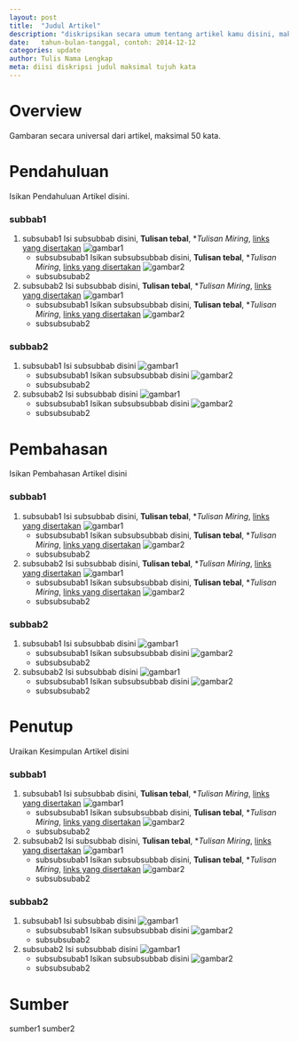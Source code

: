 ```yaml
---
layout: post 
title:  "Judul Artikel"
description: "diskripsikan secara umum tentang artikel kamu disini, maksimal 35 kata"
date:   tahun-bulan-tanggal, contoh: 2014-12-12
categories: update
author: Tulis Nama Lengkap
meta: diisi diskripsi judul maksimal tujuh kata
---
```


Overview
========
Gambaran secara universal dari artikel, maksimal 50 kata.

Pendahuluan
===========
Isikan Pendahuluan Artikel disini.
### subbab1
 1. subsubab1
    Isi subsubbab disini, **Tulisan tebal**, **Tulisan Miring*, [links yang disertakan][link1]
    ![gambar1][gambar1]
    * subsubsubab1
      Isikan subsubsubbab disini, **Tulisan tebal**, **Tulisan Miring*, [links yang disertakan][link1]
      ![gambar2][gambar2]
    * subsubsubab2
 2. subsubab2
    Isi subsubbab disini, **Tulisan tebal**, **Tulisan Miring*, [links yang disertakan][link1]
    ![gambar1][gambar1]
    * subsubsubab1
      Isikan subsubsubbab disini, **Tulisan tebal**, **Tulisan Miring*, [links yang disertakan][link1]
      ![gambar2][gambar2]
    * subsubsubab2

### subbab2
 1. subsubab1
    Isi subsubbab disini
    ![gambar1][gambar1]
    * subsubsubab1
      Isikan subsubsubbab disini
      ![gambar2][gambar2]
    * subsubsubab2
 2. subsubab2
    Isi subsubbab disini
    ![gambar1][gambar1]
    * subsubsubab1
      Isikan subsubsubbab disini
      ![gambar2][gambar2]
    * subsubsubab2

Pembahasan
==========
Isikan Pembahasan Artikel disini
### subbab1
 1. subsubab1
    Isi subsubbab disini, **Tulisan tebal**, **Tulisan Miring*, [links yang disertakan][link1]
    ![gambar1][gambar1]
    * subsubsubab1
      Isikan subsubsubbab disini, **Tulisan tebal**, **Tulisan Miring*, [links yang disertakan][link1]
      ![gambar2][gambar2]
    * subsubsubab2
 2. subsubab2
    Isi subsubbab disini, **Tulisan tebal**, **Tulisan Miring*, [links yang disertakan][link1]
    ![gambar1][gambar1]
    * subsubsubab1
      Isikan subsubsubbab disini, **Tulisan tebal**, **Tulisan Miring*, [links yang disertakan][link1]
      ![gambar2][gambar2]
    * subsubsubab2

### subbab2
 1. subsubab1
    Isi subsubbab disini
    ![gambar1][gambar1]
    * subsubsubab1
      Isikan subsubsubbab disini
      ![gambar2][gambar2]
    * subsubsubab2
 2. subsubab2
    Isi subsubbab disini
    ![gambar1][gambar1]
    * subsubsubab1
      Isikan subsubsubbab disini
      ![gambar2][gambar2]
    * subsubsubab2

Penutup
=======
Uraikan Kesimpulan Artikel disini
### subbab1
 1. subsubab1
    Isi subsubbab disini, **Tulisan tebal**, **Tulisan Miring*, [links yang disertakan][link1]
    ![gambar1][gambar1]
    * subsubsubab1
      Isikan subsubsubbab disini, **Tulisan tebal**, **Tulisan Miring*, [links yang disertakan][link1]
      ![gambar2][gambar2]
    * subsubsubab2
 2. subsubab2
    Isi subsubbab disini, **Tulisan tebal**, **Tulisan Miring*, [links yang disertakan][link1]
    ![gambar1][gambar1]
    * subsubsubab1
      Isikan subsubsubbab disini, **Tulisan tebal**, **Tulisan Miring*, [links yang disertakan][link1]
      ![gambar2][gambar2]
    * subsubsubab2

### subbab2
 1. subsubab1
    Isi subsubbab disini
    ![gambar1][gambar1]
    * subsubsubab1
      Isikan subsubsubbab disini
      ![gambar2][gambar2]
    * subsubsubab2
 2. subsubab2
    Isi subsubbab disini
    ![gambar1][gambar1]
    * subsubsubab1
      Isikan subsubsubbab disini
      ![gambar2][gambar2]
    * subsubsubab2

Sumber
======
sumber1
sumber2


[gambar1]: /images/nama_file_gambar1.jpg
[gambar2]: /images/nama_file_gambar2.jpg
[link1]: http://example.com